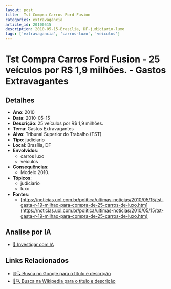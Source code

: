 ```yaml
---
layout: post
title:  Tst Compra Carros Ford Fusion
categories: extravagancia
article_id: 20100515
description: 2010-05-15-Brasília, DF-judiciario-luxo
tags: ['extravagancia', 'carros-luxo', 'veiculos']
---
```


# Tst Compra Carros Ford Fusion - 25 veículos por R$ 1,9 milhões. - Gastos Extravagantes

## Detalhes
- **Ano**: 2010
- **Data**: 2010-05-15
- **Descrição**: 25 veículos por R$ 1,9 milhões.
- **Tema**: Gastos Extravagantes
- **Alvo**: Tribunal Superior do Trabalho (TST)
- **Tipo**: judiciario
- **Local**: Brasília, DF
- **Envolvidos**:
  - carros luxo
  - veículos
- **Consequências**:
  - Modelo 2010.
- **Tópicos**:
  - judiciario
  - luxo
- **Fontes**:
  - [https://noticias.uol.com.br/politica/ultimas-noticias/2010/05/15/tst-gasta-r-19-milhao-para-compra-de-25-carros-de-luxo.htm](https://noticias.uol.com.br/politica/ultimas-noticias/2010/05/15/tst-gasta-r-19-milhao-para-compra-de-25-carros-de-luxo.htm)

## Analise por IA
- [🤖 Investigar com IA](https://www.perplexity.ai/search?q=%22gastos%20estravagantes%20departamento%20p%C3%BAblico%20Brasil%22%20Tst%20Compra%20Carros%20Ford%20Fusion%2025%20ve%C3%ADculos%20por%20R%24%201%2C9%20milh%C3%B5es.%20Bras%C3%ADlia%2C%20DF%202010-05-15)

## Links Relacionados
- [🌐🔍 Busca no Google para o título e descrição](https://www.google.com/search?q=%22gastos%20estravagantes%20departamento%20p%C3%BAblico%20Brasil%22%20Tst%20Compra%20Carros%20Ford%20Fusion%2025%20ve%C3%ADculos%20por%20R%24%201%2C9%20milh%C3%B5es.%20Bras%C3%ADlia%2C%20DF%202010-05-15)
- [📖🔍 Busca na Wikipedia para o título e descrição](https://pt.wikipedia.org/w/index.php?search=%22gastos%20estravagantes%20departamento%20p%C3%BAblico%20Brasil%22%20Tst%20Compra%20Carros%20Ford%20Fusion%2025%20ve%C3%ADculos%20por%20R%24%201%2C9%20milh%C3%B5es.%20Bras%C3%ADlia%2C%20DF%202010-05-15)

